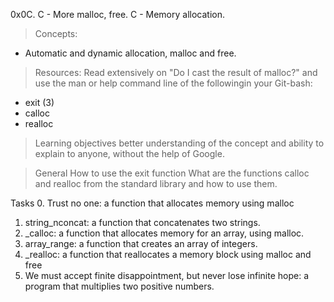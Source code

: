 0x0C. C - More malloc, free.
C - Memory allocation.

> Concepts:
- Automatic and dynamic allocation, malloc and free.

> Resources:
Read extensively on "Do I cast the result of malloc?" and use the man or help command line of the followingin your Git-bash:
- exit (3)
- calloc
- realloc

> Learning objectives
better understanding of the concept and ability to explain to anyone, without the help of Google.

> General
How to use the exit function
What are the functions calloc and realloc from the standard library and how to use them.

Tasks
0. Trust no one: a function that allocates memory using malloc
1. string_nconcat: a function that concatenates two strings.
2. _calloc: a function that allocates memory for an array, using malloc.
3. array_range: a function that creates an array of integers.
4. _realloc: a function that reallocates a memory block using malloc and free
5. We must accept finite disappointment, but never lose infinite hope: a program that multiplies two positive numbers.
